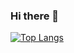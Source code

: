 ### Hi there 👋

[![Top Langs](https://github-readme-stats.vercel.app/api/top-langs/?username=Ardnys&theme=tokyonight&layout=compact)](https://github.com/anuraghazra/github-readme-stats)

<!--
**Ardnys/Ardnys** is a ✨ _special_ ✨ repository because its `README.md` (this file) appears on your GitHub profile.

Here are some ideas to get you started:

- 🔭 I’m currently working on ...
- 🌱 I’m currently learning ...
- 👯 I’m looking to collaborate on ...
- 🤔 I’m looking for help with ...
- 💬 Ask me about ...
- 📫 How to reach me: ...
- 😄 Pronouns: ...
- ⚡ Fun fact: ...
-->
